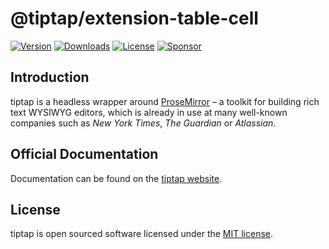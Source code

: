 # @tiptap/extension-table-cell
[![Version](https://img.shields.io/npm/v/@tiptap/extension-table-cell.svg?label=version)](https://www.npmjs.com/package/@tiptap/extension-table-cell)
[![Downloads](https://img.shields.io/npm/dm/@tiptap/extension-table-cell.svg)](https://npmcharts.com/compare/tiptap?minimal=true)
[![License](https://img.shields.io/npm/l/@tiptap/extension-table-cell.svg)](https://www.npmjs.com/package/@tiptap/extension-table-cell)
[![Sponsor](https://img.shields.io/static/v1?label=Sponsor&message=%E2%9D%A4&logo=GitHub)](https://github.com/sponsors/ueberdosis)

## Introduction
tiptap is a headless wrapper around [ProseMirror](https://ProseMirror.net) – a toolkit for building rich text WYSIWYG editors, which is already in use at many well-known companies such as *New York Times*, *The Guardian* or *Atlassian*.

## Official Documentation
Documentation can be found on the [tiptap website](https://tiptap.dev).

## License
tiptap is open sourced software licensed under the [MIT license](https://github.com/ueberdosis/tiptap/blob/main/LICENSE.md).
